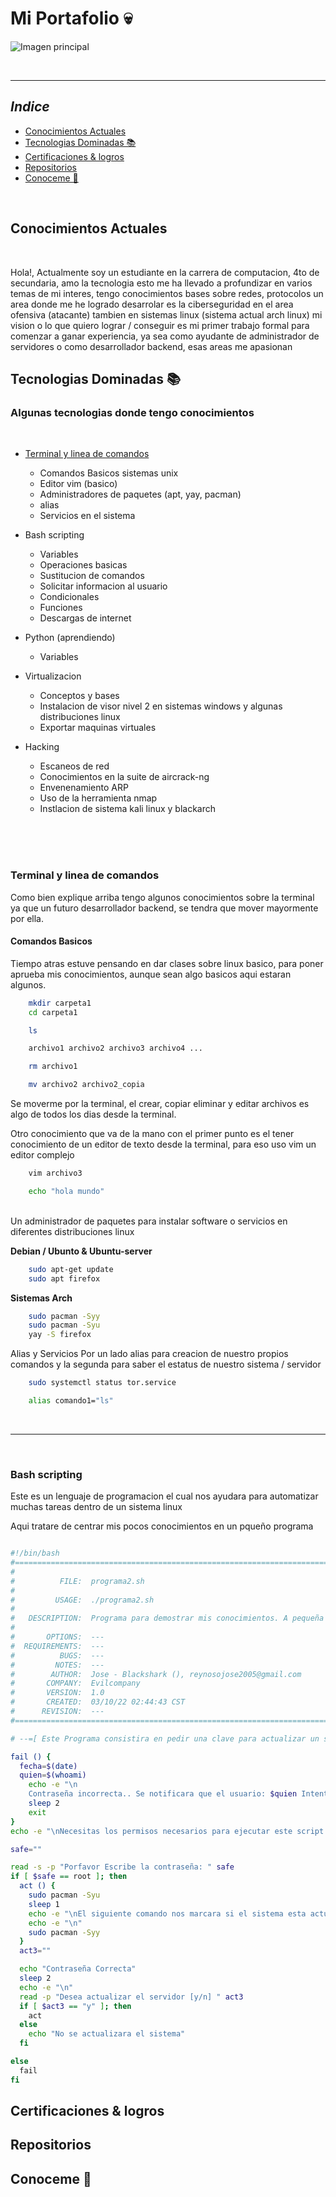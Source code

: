 # Mi Portafolio 💀

![Imagen principal](https://www.redeszone.net/app/uploads-redeszone.net/2017/06/BlackArch-Linux-junio-2017-800x388.png)

<br>

---

## _Indice_

- [Conocimientos Actuales](#conocimientos-actuales)
- [Tecnologias Dominadas 📚](#tecnologias-dominadas-📚)
- [Certificaciones & logros]()
- [Repositorios]()
- [Conoceme 👀]()

<br>

<!-- En esta parte iran cosas que he ido aprendiendo, tanto como de manera independiente como por cursos, tambien logros o trabajos que quisiera alcanzar -->
## Conocimientos Actuales
<br>

Hola!, Actualmente soy un estudiante en la carrera de computacion, 4to de secundaria, amo la tecnologia esto me ha llevado a profundizar en varios temas de mi interes, tengo conocimientos bases sobre redes, protocolos un area donde me he logrado desarrolar es la ciberseguridad en el area ofensiva (atacante) tambien en sistemas linux (sistema actual arch linux) mi vision o lo que quiero lograr / conseguir es mi primer trabajo formal para comenzar a ganar experiencia, ya sea como ayudante de administrador de servidores o como desarrollador backend, esas areas me apasionan


## Tecnologias Dominadas 📚
### Algunas tecnologias donde tengo conocimientos
<br>


- [Terminal y linea de comandos](#terminal-y-linea-de-comandos)
    - Comandos Basicos sistemas unix
    - Editor vim (basico)
    - Administradores de paquetes (apt, yay, pacman)
    - alias
    - Servicios en el sistema

- Bash scripting
    - Variables
    - Operaciones basicas
    - Sustitucion de comandos
    - Solicitar informacion al usuario
    - Condicionales
    - Funciones
    - Descargas de internet

- Python (aprendiendo)
    - Variables

- Virtualizacion
    - Conceptos y bases 
    - Instalacion de visor nivel 2 en sistemas windows y algunas distribuciones linux
    - Exportar maquinas virtuales
- Hacking 
    - Escaneos de red
    - Conocimientos en la suite de aircrack-ng
    - Envenenamiento ARP
    - Uso de la herramienta nmap
    - Instlacion de sistema kali linux y blackarch

<br>
<br>
<br>


### Terminal y linea de comandos
Como bien explique arriba tengo algunos conocimientos sobre la terminal ya que un futuro desarrollador backend, se tendra que mover mayormente por ella.

#### Comandos Basicos
Tiempo atras estuve pensando en dar clases sobre linux basico, para poner aprueba mis conocimientos, aunque sean algo basicos aqui estaran algunos.
```bash
    mkdir carpeta1
    cd carpeta1

    ls 

    archivo1 archivo2 archivo3 archivo4 ...

    rm archivo1

    mv archivo2 archivo2_copia
```

Se moverme por la terminal, el crear, copiar eliminar y editar archivos es algo de todos los dias desde la terminal.
<br>

Otro conocimiento que va de la mano con el primer punto es el tener conocimiento de un editor de texto desde la terminal, para eso uso vim un editor complejo

``` bash
    vim archivo3

    echo "hola mundo"

```

<br>
Un administrador de paquetes para instalar software o servicios en diferentes distribuciones linux


**Debian / Ubunto & Ubuntu-server** 


``` bash
    sudo apt-get update
    sudo apt firefox
```

**Sistemas Arch**

``` bash
    sudo pacman -Syy
    sudo pacman -Syu
    yay -S firefox
```

Alias y Servicios 
Por un lado alias para creacion de nuestro propios comandos y la segunda para saber el estatus de nuestro sistema / servidor


``` bash
    sudo systemctl status tor.service
```


``` bash
    alias comando1="ls"
```
<br>

---
<br>


### Bash scripting
Este es un lenguaje de programacion el cual nos ayudara para automatizar muchas tareas dentro de un sistema linux

Aqui tratare de centrar mis pocos conocimientos en un pqueño programa
``` bash

#!/bin/bash
#===============================================================================
#
#          FILE:  programa2.sh
# 
#         USAGE:  ./programa2.sh 
# 
#   DESCRIPTION:  Programa para demostrar mis conocimientos. A pequeña escala
# 
#       OPTIONS:  ---
#  REQUIREMENTS:  ---
#          BUGS:  ---
#         NOTES:  ---
#        AUTHOR:  Jose - Blackshark (), reynosojose2005@gmail.com
#       COMPANY:  Evilcompany
#       VERSION:  1.0
#       CREATED:  03/10/22 02:44:43 CST
#      REVISION:  ---
#===============================================================================

# --=[ Este Programa consistira en pedir una clave para actualizar un servidor y acceder a demas registros ]=--

fail () {
  fecha=$(date)
  quien=$(whoami)
    echo -e "\n
    Contraseña incorrecta.. Se notificara que el usuario: $quien Intento ingresar al sistema en la fecha: $fecha"
    sleep 2
    exit
}
echo -e "\nNecesitas los permisos necesarios para ejecutar este script "

safe=""

read -s -p "Porfavor Escribe la contraseña: " safe
if [ $safe == root ]; then
  act () {
    sudo pacman -Syu
    sleep 1
    echo -e "\nEl siguiente comando nos marcara si el sistema esta actualizado por completo"
    echo -e "\n"
    sudo pacman -Syy
  }
  act3=""

  echo "Contraseña Correcta"
  sleep 2
  echo -e "\n"
  read -p "Desea actualizar el servidor [y/n] " act3
  if [ $act3 == "y" ]; then
    act
  else
    echo "No se actualizara el sistema"
  fi  

else
  fail
fi

```


## Certificaciones & logros

## Repositorios

## Conoceme 👀
